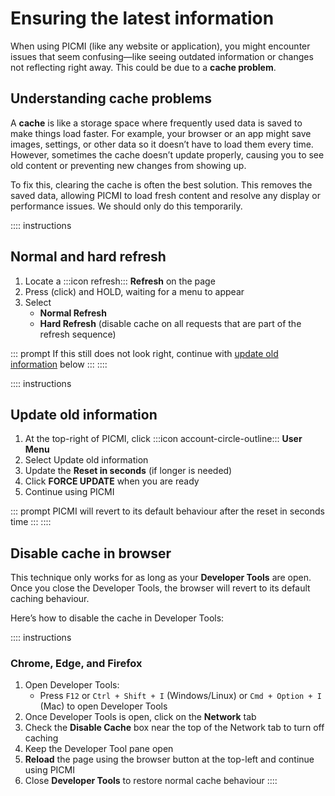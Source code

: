 # Ensuring the latest information

When using PICMI (like any website or application), you might encounter issues that seem confusing—like seeing outdated information or changes not reflecting right away. This could be due to a **cache problem**.

## Understanding cache problems  
A **cache** is like a storage space where frequently used data is saved to make things load faster. For example, your browser or an app might save images, settings, or other data so it doesn’t have to load them every time. However, sometimes the cache doesn’t update properly, causing you to see old content or preventing new changes from showing up.

To fix this, clearing the cache is often the best solution. This removes the saved data, allowing PICMI to load fresh content and resolve any display or performance issues. We should only do this temporarily.

:::: instructions
## Normal and hard refresh

1. Locate a :::icon refresh::: **Refresh** on the page
2. Press (click) and HOLD, waiting for a menu to appear
3. Select
   * **Normal Refresh**
   * **Hard Refresh** (disable cache on all requests that are part of the refresh sequence)

::: prompt
If this still does not look right, continue with [update old information](#update-old-information) below
:::
::::

:::: instructions
## Update old information

1. At the top-right of PICMI, click :::icon account-circle-outline::: **User Menu**
2. Select Update old information
3. Update the **Reset in seconds** (if longer is needed)
4. Click **FORCE UPDATE** when you are ready
5. Continue using PICMI

::: prompt
PICMI will revert to its default behaviour after the reset in seconds time
:::
::::

## Disable cache in browser

This technique only works for as long as your **Developer Tools** are open. Once you close the Developer Tools, the browser will revert to its default caching behaviour.

Here’s how to disable the cache in Developer Tools:

:::: instructions
### Chrome, Edge, and Firefox

1. Open Developer Tools:
    - Press `F12` or `Ctrl + Shift + I` (Windows/Linux) or `Cmd + Option + I` (Mac) to open Developer Tools
2. Once Developer Tools is open, click on the **Network** tab
3. Check the **Disable Cache** box near the top of the Network tab to turn off caching
4. Keep the Developer Tool pane open
5. **Reload** the page using the browser button at the top-left and continue using PICMI
6. Close **Developer Tools** to restore normal cache behaviour
::::
